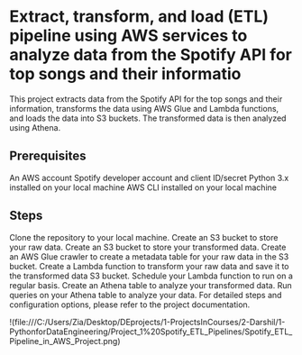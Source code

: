 # Extract, transform, and load (ETL) pipeline using AWS services to analyze data from the Spotify API for top songs and their informatio

This project extracts data from the Spotify API for the top songs and their information, transforms the data using AWS Glue and Lambda functions, and loads the data into S3 buckets. The transformed data is then analyzed using Athena.

## Prerequisites
An AWS account
Spotify developer account and client ID/secret
Python 3.x installed on your local machine
AWS CLI installed on your local machine


## Steps
Clone the repository to your local machine.
Create an S3 bucket to store your raw data.
Create an S3 bucket to store your transformed data.
Create an AWS Glue crawler to create a metadata table for your raw data in the S3 bucket.
Create a Lambda function to transform your raw data and save it to the transformed data S3 bucket.
Schedule your Lambda function to run on a regular basis.
Create an Athena table to analyze your transformed data.
Run queries on your Athena table to analyze your data.
For detailed steps and configuration options, please refer to the project documentation.

!(file:///C:/Users/Zia/Desktop/DEprojects/1-ProjectsInCourses/2-Darshil/1-PythonforDataEngineering/Project_1%20Spotify_ETL_Pipelines/Spotify_ETL_Pipeline_in_AWS_Project.png)
